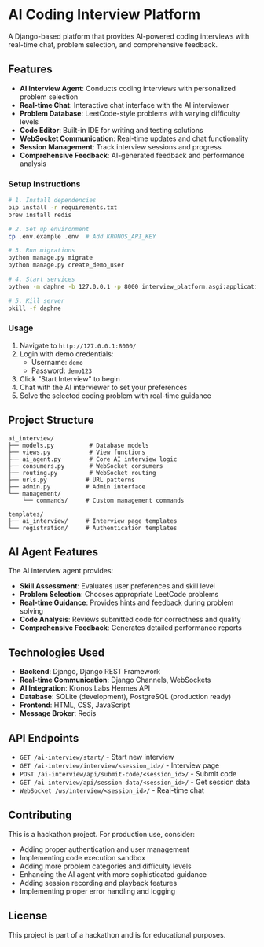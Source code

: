 # AI Coding Interview Platform

A Django-based platform that provides AI-powered coding interviews with real-time chat, problem selection, and comprehensive feedback.

## Features

- **AI Interview Agent**: Conducts coding interviews with personalized problem selection
- **Real-time Chat**: Interactive chat interface with the AI interviewer
- **Problem Database**: LeetCode-style problems with varying difficulty levels
- **Code Editor**: Built-in IDE for writing and testing solutions
- **WebSocket Communication**: Real-time updates and chat functionality
- **Session Management**: Track interview sessions and progress
- **Comprehensive Feedback**: AI-generated feedback and performance analysis

### Setup Instructions

```bash
# 1. Install dependencies
pip install -r requirements.txt
brew install redis

# 2. Set up environment
cp .env.example .env  # Add KRONOS_API_KEY

# 3. Run migrations
python manage.py migrate
python manage.py create_demo_user

# 4. Start services
python -m daphne -b 127.0.0.1 -p 8000 interview_platform.asgi:application

# 5. Kill server
pkill -f daphne
```

### Usage

1. Navigate to `http://127.0.0.1:8000/`
2. Login with demo credentials:
   - Username: `demo`
   - Password: `demo123`
3. Click "Start Interview" to begin
4. Chat with the AI interviewer to set your preferences
5. Solve the selected coding problem with real-time guidance

## Project Structure

```
ai_interview/
├── models.py          # Database models
├── views.py           # View functions
├── ai_agent.py        # Core AI interview logic
├── consumers.py       # WebSocket consumers
├── routing.py         # WebSocket routing
├── urls.py           # URL patterns
├── admin.py          # Admin interface
└── management/
    └── commands/     # Custom management commands

templates/
├── ai_interview/     # Interview page templates
└── registration/     # Authentication templates
```

## AI Agent Features

The AI interview agent provides:

- **Skill Assessment**: Evaluates user preferences and skill level
- **Problem Selection**: Chooses appropriate LeetCode problems
- **Real-time Guidance**: Provides hints and feedback during problem solving
- **Code Analysis**: Reviews submitted code for correctness and quality
- **Comprehensive Feedback**: Generates detailed performance reports

## Technologies Used

- **Backend**: Django, Django REST Framework
- **Real-time Communication**: Django Channels, WebSockets
- **AI Integration**: Kronos Labs Hermes API
- **Database**: SQLite (development), PostgreSQL (production ready)
- **Frontend**: HTML, CSS, JavaScript
- **Message Broker**: Redis

## API Endpoints

- `GET /ai-interview/start/` - Start new interview
- `GET /ai-interview/interview/<session_id>/` - Interview page
- `POST /ai-interview/api/submit-code/<session_id>/` - Submit code
- `GET /ai-interview/api/session-data/<session_id>/` - Get session data
- `WebSocket /ws/interview/<session_id>/` - Real-time chat

## Contributing

This is a hackathon project. For production use, consider:

- Adding proper authentication and user management
- Implementing code execution sandbox
- Adding more problem categories and difficulty levels
- Enhancing the AI agent with more sophisticated guidance
- Adding session recording and playback features
- Implementing proper error handling and logging

## License

This project is part of a hackathon and is for educational purposes.
